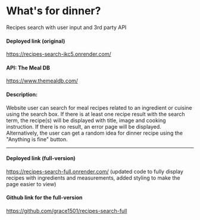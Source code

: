 # What's for dinner? 
Recipes search with user input and 3rd party API

#### Deployed link (original)
<https://recipes-search-ikc5.onrender.com/>

#### API: The Meal DB
<https://www.themealdb.com/>

#### Description:
Website user can search for meal recipes related to an ingredient or cuisine using the search box. If there is at least one recipe result with the search term, the recipe(s) will be displayed with title, image and cooking instruction. If there is no result, an error page will be displayed.
Alternatively, the user can get a random idea for dinner recipe using the "Anything is fine" button.

---
#### Deployed link (full-version)
<https://recipes-search-full.onrender.com/>
(updated code to fully display recipes with ingredients and measurements, added styling to make the page easier to view)
#### Github link for the full-version
<https://github.com/grace1501/recipes-search-full>

